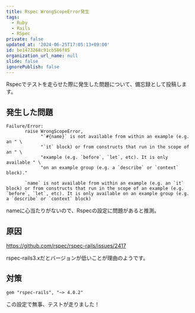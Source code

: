 ```yaml
---
title: Rspec WrongScopeError発生
tags:
  - Ruby
  - Rails
  - RSpec
private: false
updated_at: '2024-06-25T17:05:13+09:00'
id: be1473268c91cb586f85
organization_url_name: null
slide: false
ignorePublish: false
---
```


Rspecでテストを走らせた際に発生した問題について、備忘録として投稿します。

## 発生した問題

```
Failure/Error:
       raise WrongScopeError,
             "`#{name}` is not available from within an example (e.g. an " \
             "`it` block) or from constructs that run in the scope of an " \
             "example (e.g. `before`, `let`, etc). It is only available " \
             "on an example group (e.g. a `describe` or `context` block)."

       `name` is not available from within an example (e.g. an `it` block) or from constructs that run in the scope of an example (e.g. `before`, `let`, etc). It is only available on an example group (e.g. a `describe` or `context` block)
```

nameに心当たりがないので、Rspecの設定に問題があると推測。

## 原因

https://github.com/rspec/rspec-rails/issues/2417

rspec-rails3.xだとバージョンが低いことが理由のようです。

## 対策

```Gemfile
gem "rspec-rails", "~> 4.0.2"
```

この設定で無事、テストが走りました！
